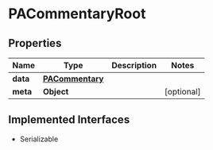 

# PACommentaryRoot


## Properties

Name | Type | Description | Notes
------------ | ------------- | ------------- | -------------
**data** | [**PACommentary**](PACommentary.md) |  | 
**meta** | **Object** |  |  [optional]


## Implemented Interfaces

* Serializable


